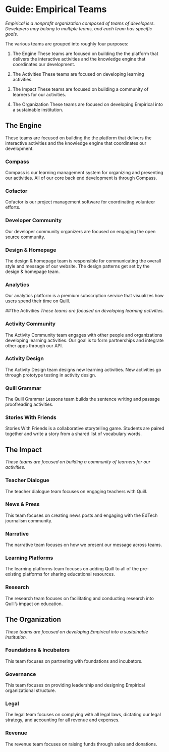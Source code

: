 # Guide: Empirical Teams
*Empirical is a nonprofit organization composed of teams of developers. Developers may belong to multiple teams, and each team has specific goals.*

The various teams are grouped into roughly four purposes:

1. The Engine
These teams are focused on building the the platform that delivers the interactive activities and the knowledge engine that coordinates our development. 

2. The Activities
These teams are focused on developing learning activities. 

3. The Impact
These teams are focused on building a community of learners for our activities. 

4. The Organization
These teams are focused on developing Empirical into a sustainable institution. 


### 

## The Engine
These teams are focused on building the the platform that delivers the interactive activities and the knowledge engine that coordinates our development. 


### Compass
Compass is our learning management system for organizing and presenting our activities. All of our core back end development is through Compass.


### Cofactor 
Cofactor is our project management software for coordinating volunteer efforts. 


### Developer Community 
Our developer community organizers are focused on engaging the open source community. 


### Design & Homepage
The design & homepage team is responsible for communicating the overall style and message of our website. The design patterns get set by the design & homepage team. 


### Analytics
Our analytics platform is a premium subscription service that visualizes how users spend their time on Quill.


##The Activities
*These teams are focused on developing learning activities.*


### Activity Community
The Activity Community team engages with other people and organizations developing learning activities. Our goal is to form partnerships and integrate other apps through our API. 


### Activity Design
The Activity Design team designs new learning activities. New activities go through prototype testing in activity design.


### Quill Grammar
The Quill Grammar Lessons team builds the sentence writing and passage proofreading activities. 


### Stories With Friends
Stories With Friends is a collaborative storytelling game. Students are paired together and write a story from a shared list of vocabulary words. 



## The Impact
*These teams are focused on building a community of learners for our activities.*

### Teacher Dialogue
The teacher dialogue team focuses on engaging teachers with Quill. 

### News & Press
This team focuses on creating news posts and engaging with the EdTech journalism community. 


### Narrative
The narrative team focuses on how we present our message across teams. 

### Learning Platforms
The learning platforms team focuses on adding Quill to all of the pre-existing platforms for sharing educational resources. 

### Research
The research team focuses on facilitating and conducting research into Quill’s impact on education.  


## The Organization
*These teams are focused on developing Empirical into a sustainable institution.*

### Foundations & Incubators
This team focuses on partnering with foundations and incubators.


### Governance
This team focuses on providing leadership and designing Empirical organizational structure.  

### Legal
The legal team focuses on complying with all legal laws, dictating our legal strategy, and accounting for all revenue and expenses. 

### Revenue
The revenue team focuses on raising funds through sales and donations. 


